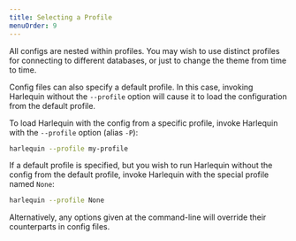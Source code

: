 ```yaml
---
title: Selecting a Profile
menuOrder: 9
---
```


All configs are nested within profiles. You may wish to use distinct profiles for connecting to different databases, or just to change the theme from time to time.

Config files can also specify a default profile. In this case, invoking Harlequin without the `--profile` option will cause it to load the configuration from the default profile.

To load Harlequin with the config from a specific profile, invoke Harlequin with the `--profile` option (alias `-P`):

```bash
harlequin --profile my-profile
```

If a default profile is specified, but you wish to run Harlequin without the config from the default profile, invoke Harlequin with the special profile named `None`:

```bash
harlequin --profile None
```

Alternatively, any options given at the command-line will override their counterparts in config files.
